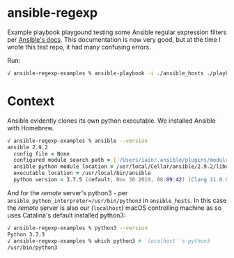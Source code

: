 # ansible-regexp

Example playbook playgound testing some Ansible regular expression filters per [Ansible's docs](https://docs.ansible.com/ansible/latest/user_guide/playbooks_filters.html?highlight=regex%20match#regular-expression-filters). This documentation is now very good, but at the time I wrote this test repo, it had many confusing errors.


Run: 

```zsh
√ ansible-regexp-examples % ansible-playbook -i ./ansible_hosts ./playbook.yml
```

# Context 

Ansible evidently clones its own python executable. We installed Ansible with Homebrew.

```zsh
√ ansible-regexp-examples % ansible --version
ansible 2.9.2
  config file = None
  configured module search path = ['/Users/iain/.ansible/plugins/modules', '/usr/share/ansible/plugins/modules']
  ansible python module location = /usr/local/Cellar/ansible/2.9.2/libexec/lib/python3.7/site-packages/ansible
  executable location = /usr/local/bin/ansible
  python version = 3.7.5 (default, Nov 30 2019, 08:09:42) [Clang 11.0.0 (clang-1100.0.33.12)]
```

And for the *remote* server's python3 - per `ansible_python_interpreter=/usr/bin/python3` in `ansible_hosts`. In this case the *remote* server is also our (`localhost`) macOS controlling machine as so uses Catalina's default installed python3:

```zsh
√ ansible-regexp-examples % python3 --version 
Python 3.7.3
√ ansible-regexp-examples % which python3 # `localhost`'s python3
/usr/bin/python3
```

